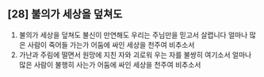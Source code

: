 ## [28] 불의가 세상을 덮쳐도

1) 불의가 세상을 덮쳐도 불신이 만연해도 우리는 주님만을 믿고서 살렵니다 얼마나 많은 사람이 죽어들 가는가 어둠에 싸인 세상을 천주여 비추소서
2) 가난과 주림에 떨면서 원망에 지친 자와 괴로워 우는 자를 불쌍히 여기소서 얼마나 많은 사람이 불행히 사는가 어둠에 싸인 세상을 천주여 비추소서
